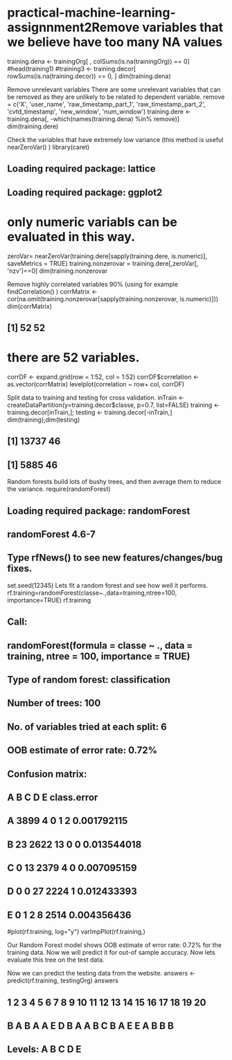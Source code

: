 # practical-machine-learning-assignnment2Remove variables that we believe have too many NA values
training.dena <- trainingOrg[ , colSums(is.na(trainingOrg)) == 0]
#head(training1)
#training3 <- training.decor[ rowSums(is.na(training.decor)) == 0, ]
dim(training.dena)

Remove unrelevant variables There are some unrelevant variables that can be removed as they are unlikely to be related to dependent variable.
remove = c('X', 'user_name', 'raw_timestamp_part_1', 'raw_timestamp_part_2', 'cvtd_timestamp', 'new_window', 'num_window')
training.dere <- training.dena[, -which(names(training.dena) %in% remove)]
dim(training.dere)

Check the variables that have extremely low variance (this method is useful nearZeroVar() )
library(caret)
## Loading required package: lattice
## Loading required package: ggplot2
# only numeric variabls can be evaluated in this way.

zeroVar= nearZeroVar(training.dere[sapply(training.dere, is.numeric)], saveMetrics = TRUE)
training.nonzerovar = training.dere[,zeroVar[, 'nzv']==0]
dim(training.nonzerovar

Remove highly correlated variables 90% (using for example findCorrelation() )
corrMatrix <- cor(na.omit(training.nonzerovar[sapply(training.nonzerovar, is.numeric)]))
dim(corrMatrix)
## [1] 52 52
# there are 52 variables.
corrDF <- expand.grid(row = 1:52, col = 1:52)
corrDF$correlation <- as.vector(corrMatrix)
levelplot(correlation ~ row+ col, corrDF)

Split data to training and testing for cross validation.
inTrain <- createDataPartition(y=training.decor$classe, p=0.7, list=FALSE)
training <- training.decor[inTrain,]; testing <- training.decor[-inTrain,]
dim(training);dim(testing)
## [1] 13737    46
## [1] 5885   46

Random forests build lots of bushy trees, and then average them to reduce the variance.
require(randomForest)
## Loading required package: randomForest
## randomForest 4.6-7
## Type rfNews() to see new features/changes/bug fixes.
set.seed(12345)
Lets fit a random forest and see how well it performs.
rf.training=randomForest(classe~.,data=training,ntree=100, importance=TRUE)
rf.training
## 
## Call:
##  randomForest(formula = classe ~ ., data = training, ntree = 100,      importance = TRUE) 
##                Type of random forest: classification
##                      Number of trees: 100
## No. of variables tried at each split: 6
## 
##         OOB estimate of  error rate: 0.72%
## Confusion matrix:
##      A    B    C    D    E class.error
## A 3899    4    0    1    2 0.001792115
## B   23 2622   13    0    0 0.013544018
## C    0   13 2379    4    0 0.007095159
## D    0    0   27 2224    1 0.012433393
## E    0    1    2    8 2514 0.004356436
#plot(rf.training, log="y")
varImpPlot(rf.training,)

Our Random Forest model shows OOB estimate of error rate: 0.72% for the training data. Now we will predict it for out-of sample accuracy.
Now lets evaluate this tree on the test data.

Now we can predict the testing data from the website.
answers <- predict(rf.training, testingOrg)
answers
##  1  2  3  4  5  6  7  8  9 10 11 12 13 14 15 16 17 18 19 20 
##  B  A  B  A  A  E  D  B  A  A  B  C  B  A  E  E  A  B  B  B 
## Levels: A B C D E

